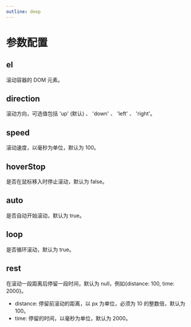 ```yaml
---
outline: deep
---
```


# 参数配置

## el

滚动容器的 DOM 元素。

## direction

滚动方向，可选值包括 'up' (默认) 、 'down' 、 'left' 、 'right'。

## speed

滚动速度，以毫秒为单位，默认为 100。

## hoverStop

是否在鼠标移入时停止滚动，默认为 false。

## auto

是否自动开始滚动，默认为 true。

## loop

是否循环滚动，默认为 true。

## rest

在滚动一段距离后停留一段时间，默认为 null，例如{distance: 100, time: 2000}。

- distance: 停留前滚动的距离，以 px 为单位，必须为 10 的整数倍，默认为 100。
- time: 停留的时间，以毫秒为单位，默认为 2000。
